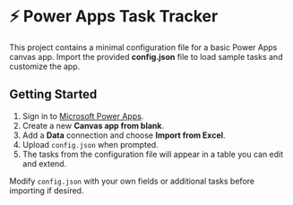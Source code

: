 # ⚡ Power Apps Task Tracker

This project contains a minimal configuration file for a basic Power Apps canvas app. Import the provided **config.json** file to load sample tasks and customize the app.

## Getting Started

1. Sign in to [Microsoft Power Apps](https://make.powerapps.com/).
2. Create a new **Canvas app from blank**.
3. Add a **Data** connection and choose **Import from Excel**.
4. Upload `config.json` when prompted.
5. The tasks from the configuration file will appear in a table you can edit and extend.

Modify `config.json` with your own fields or additional tasks before importing if desired.
